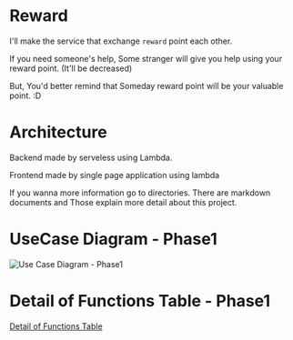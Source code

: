 # Reward

I'll make the service that exchange `reward` point each other.

If you need someone's help, Some stranger will give you help using your reward point. (It'll be decreased)

But, You'd better remind that Someday reward point will be your valuable point. :D

# Architecture

Backend made by serveless using Lambda.

Frontend made by single page application using lambda

If you wanna more information go to directories.
There are markdown documents and Those explain more detail about this project.

# UseCase Diagram - Phase1

![Use Case Diagram - Phase1](https://raw.githubusercontent.com/drake-jin/reward/master/docs/usecase_diagram.jpg)

# Detail of Functions Table - Phase1

[Detail of Functions Table](https://docs.google.com/spreadsheets/d/10noo2FhJnNLAz3ABwFLMmTwkW0UsxsY0dShpiSlKfsk/edit?usp=sharing)